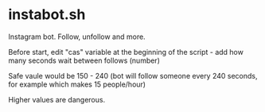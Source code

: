 # instabot.sh

Instagram bot. Follow, unfollow and more. 

Before start, edit "cas" variable at the beginning of the script - add how many seconds wait between follows (number)

Safe vaule would be 150 - 240 (bot will follow someone every 240 seconds, for example which makes 15 people/hour)

Higher values are dangerous.
